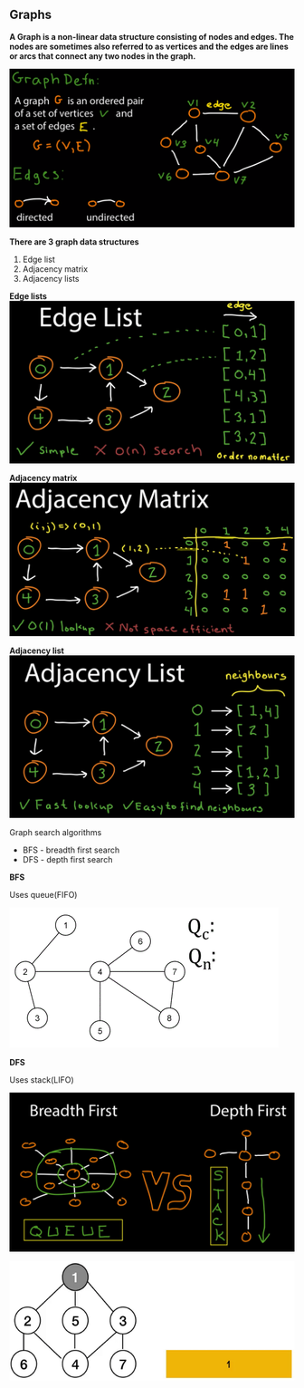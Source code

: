 ## Graphs

**A Graph is a non-linear data structure consisting of nodes and edges. The nodes are sometimes also referred to as vertices and the edges are lines or arcs that connect any two nodes in the graph.**

![graph](../images/graph.png)

**There are 3 graph data structures**

1. Edge list
2. Adjacency matrix
3. Adjacency lists

**Edge lists**
![edge-lists](../images/edge-lists.png)

**Adjacency matrix**
![adjacency-matrix](../images/adjacency-matrix.png)

**Adjacency list**
![adjacency-list](../images/adjacency-list.png)


Graph search algorithms

 * BFS - breadth first search
 * DFS - depth first search
 
 **BFS**
 
 Uses queue(FIFO)


![bfs](../images/bfs.gif)

 **DFS**
 
 Uses stack(LIFO)

 
![dfs](../images/dfs.png)


![dfs](../images/dfs.gif)
